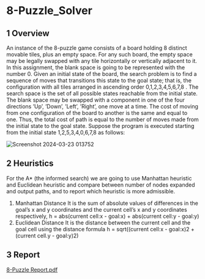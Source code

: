 ﻿# 8-Puzzle_Solver
## 1 Overview
An instance of the 8-puzzle game consists of a board holding 8 distinct movable tiles, plus an empty space. For any such board, the empty space may be legally swapped with any tile horizontally or vertically adjacent to it. In this assignment, the blank space is going to be represented with the number 0.
Given an initial state of the board, the search problem is to find a sequence of moves that transitions this state to the goal state; that is, the configuration with all tiles arranged in ascending order 0,1,2,3,4,5,6,7,8 .
The search space is the set of all possible states reachable from the initial state. The blank space may be swapped with a component in one of the four directions ’Up’, ’Down’, ’Left’, ’Right’, one move at a time. The cost of moving from one configuration of the board to another is the same and equal to one. Thus, the total cost of path is equal to the number of moves made from the initial state to the goal state.
Suppose the program is executed starting from the initial state 1,2,5,3,4,0,6,7,8 as follows:

![Screenshot 2024-03-23 013752](https://github.com/OmarIraqy/8-Puzzle_Solver/assets/69699199/77d329fc-fa16-4086-9ac4-28b202fbc2dd)

## 2 Heuristics
For the A* (the informed search) we are going to use Manhattan heuristic and Euclidean heuristic and compare between number of nodes expanded and output paths, and to report which heuristic is more admissible.
1. Manhattan Distance
It is the sum of absolute values of differences in the goal’s x and y coordinates and the current cell’s x and y coordinates respectively,
h = abs(current cell:x - goal:x) + abs(current cell:y - goal:y)
2. Euclidean Distance
It is the distance between the current cell and the goal cell using the distance formula
h = sqrt((current cell:x - goal:x)2 + (current cell.y - goal:y)2)

## 3 Report
[8-Puzzle Report.pdf](https://github.com/OmarIraqy/8-Puzzle_Solver/files/14729354/8-Puzzle.Report.pdf)

